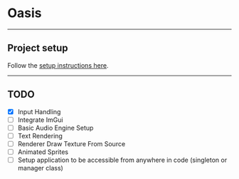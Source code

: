 # Oasis

***

## Project setup

Follow the [setup instructions here](setup.md).

***

## TODO

- [x] Input Handling
- [ ] Integrate ImGui
- [ ] Basic Audio Engine Setup
- [ ] Text Rendering
- [ ] Renderer Draw Texture From Source
- [ ] Animated Sprites
- [ ] Setup application to be accessible from anywhere in code (singleton or manager class)
